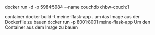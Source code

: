 docker run -d -p 5984:5984 --name couchdb dhbw-couch:1


container 
docker build -t meine-flask-app .  um das Image aus der Dockerfile zu bauen
docker run -p 8001:8001 meine-flask-app    Um den Container aus dem Image zu bauen

